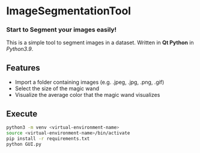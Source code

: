 # ImageSegmentationTool
### Start to Segment your images easily!

This is a simple tool to segment images in a dataset. Written in **Qt Python** in *Python3.9*.

## Features

- Import a folder containing images (e.g. .jpeg, .jpg, .png, .gif)
- Select the size of the magic wand
- Visualize the average color that the magic wand visualizes

## Execute


```sh
python3 -m venv <virtual-environment-name>
source <virtual-environment-name>/bin/activate
pip install -r requirements.txt
python GUI.py
```
